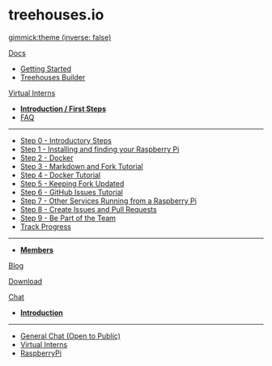 <!-- Name of your wiki // Do NOT remove the leading `#` character.  -->

<!-- See additional notes below -->

# treehouses.io

[gimmick:theme (inverse: false)](darkly)

[Docs]()

  * [Getting Started](pages/docs/getting_started.md)
  * [Treehouses Builder](pages/docs/treehouses_builder.md)

[Virtual Interns]()

  * [**Introduction / First Steps**](pages/vi/firststeps.md)
  * [FAQ](pages/vi/faq.md)
  - - - -
  * [Step 0 - Introductory Steps](pages/vi/firststeps.md#Step_0_-_Introductory_Steps)
  * [Step 1 - Installing and finding your Raspberry Pi](pages/vi/firststeps.md#Step_1_-_Installing_and_finding_your_Raspberry_Pi)
  * [Step 2 - Docker](pages/vi/firststeps.md#step_2_docker)
  * [Step 3 - Markdown and Fork Tutorial](pages/vi/githubandmarkdown.md)
  * [Step 4 - Docker Tutorial](pages/vi/dockertutorial.md)
  * [Step 5 - Keeping Fork Updated](pages/vi/vi-gitrepositories.md)
  * [Step 6 - GitHub Issues Tutorial](pages/vi/firststeps.md#step_6_-_Github_Issues_Tutorial)
  * [Step 7 - Other Services Running from a Raspberry Pi](pages/vi/nextcloud-tor.md)
  * [Step 8 - Create Issues and Pull Requests](pages/vi/firststeps.md#Step_8_-_Create_Issues_and_Pull_Requests)
  * [Step 9 - Be Part of the Team](pages/vi/firststeps.md#Step_9_-_Be_Part_of_the_Team)
  * [Track Progress](pages/vi/vi-track-progress.md)
  - - - -
  * [**Members**](pages/vi/team.md)

[Blog](pages/blog/list.md)

[Download](pages/download.md)

[Chat]()

  * [**Introduction**](pages/docs/chat.md)
  - - - -
  * [General Chat (Open to Public)](https://gitter.im/treehouses/Lobby)
  * [Virtual Interns](https://gitter.im/open-learning-exchange/interns)
  * [RaspberryPi](https://gitter.im/open-learning-exchange/raspberrypi)
  
<!-- System Manual -->

<!-- Default theme (Read: http://dynalon.github.io/mdwiki/#!customizing.md#Theme_chooser)  -->

<!-- Navigation (Read: http://dynalon.github.io/mdwiki/#!quickstart.md#Adding_a_navigation)  

A more complex navigation example:

[Menu Item 1]()

  * # SubMenu Heading 1
  * [SubMenu Item 1](pages/subitem1.md)
  * [SubMenu Item 2](pages/subitem2.md)
  - - - -
  * # SubMenu Heading 2
  * [SubMenu Item 3](pages/subitem3.md)
  - - - -
  * # SubMenu Heading 3
  * [SubMenu Item 3](pages/subitem3.md)

[Menu Item 2](pages/item2.md)

[Menu Item 3](pages/item3.md) -->
